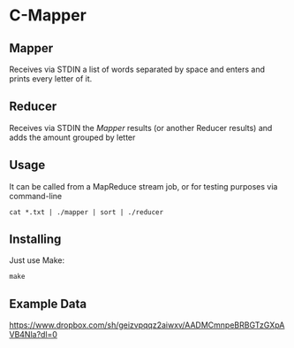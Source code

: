 # C-Mapper

## Mapper
Receives via STDIN a list of words separated by space and enters and prints every letter of it.

## Reducer
Receives via STDIN the *Mapper* results (or another Reducer results) and adds the amount grouped by letter

## Usage
It can be called from a MapReduce stream job, or for testing purposes via command-line

	cat *.txt | ./mapper | sort | ./reducer

## Installing

Just use Make:

    make

## Example Data

https://www.dropbox.com/sh/geizvpqqz2aiwxv/AADMCmnpeBRBGTzGXpAVB4Nla?dl=0
